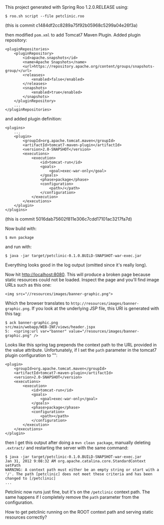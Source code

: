 This project generated with Spring Roo 1.2.0.RELEASE using:

    $ roo.sh script --file petclinic.roo

(this is commit c1484df2cc8289a75f92b05968c5299a04e26f3a)

then modified `pom.xml` to add Tomcat7 Maven Plugin. Added plugin repository:

	<pluginRepositories>
        <pluginRepository>
            <id>apache.snapshots</id>
            <name>Apache Snapshots</name>
            <url>https://repository.apache.org/content/groups/snapshots-group/</url>
            <releases>
                <enabled>false</enabled>
            </releases>
            <snapshots>
                <enabled>true</enabled>
            </snapshots>
        </pluginRepository>
        ...
	</pluginRepositories>

and added plugin definition:

	<plugins>
		...
	    <plugin>
	        <groupId>org.apache.tomcat.maven</groupId>
	        <artifactId>tomcat7-maven-plugin</artifactId>
	        <version>2.0-SNAPSHOT</version>
	        <executions>
	            <execution>
	                <id>tomcat-run</id>
	                <goals>
	                    <goal>exec-war-only</goal>
	                </goals>
	                <phase>package</phase>
	                <configuration>
	                    <path>/</path>
	                </configuration>
	            </execution>
	        </executions>
	    </plugin>
	</plugins>

(this is commit 5016dab75602f811e306c7cdd17101ac3217fa7d)

Now build with:

	$ mvn package

and run with:

	$ java -jar target/petclinic-0.1.0.BUILD-SNAPSHOT-war-exec.jar 

Everything looks good in the log output (omitted since it's really long).

Now hit <http://localhost:8080>. This will produce a broken page because static resources could not be loaded. Inspect the page and you'll find image URLs such as this one:

	<img src="//resources/images/banner-graphic.png">

Which the browser translates to `http://resources/images/banner-graphic.png`. If you look at the underlying JSP file, this URl is generated with this tag:

	$ ack banner-graphic.png
	src/main/webapp/WEB-INF/views/header.jspx
	5:  <spring:url var="banner" value="/resources/images/banner-graphic.png" />

Looks like this spring tag prepends the context path to the URL provided in the value attribute. Unfortunately, if I set the `path` parameter in the tomcat7 plugin configuration to "":

	<plugin>
	    <groupId>org.apache.tomcat.maven</groupId>
	    <artifactId>tomcat7-maven-plugin</artifactId>
	    <version>2.0-SNAPSHOT</version>
	    <executions>
	        <execution>
	            <id>tomcat-run</id>
	            <goals>
	                <goal>exec-war-only</goal>
	            </goals>
	            <phase>package</phase>
	            <configuration>
	                <path></path>
	            </configuration>
	        </execution>
	    </executions>
	</plugin>

then I get this output after doing a `mvn clean package`, manually deleting `.extract/` and restarting the server with the same command:

	$ java -jar target/petclinic-0.1.0.BUILD-SNAPSHOT-war-exec.jar 
	Jan 31, 2012 9:08:32 AM org.apache.catalina.core.StandardContext setPath
	WARNING: A context path must either be an empty string or start with a '/'. The path [petclinic] does not meet these criteria and has been changed to [/petclinic]
	...

Petclinic now runs just fine, but it's on the `/petclinic` context path. The same happens if I completely remove the `path` parameter from the configuration.

How to get petclinic running on the ROOT context path and serving static resources correctly?
